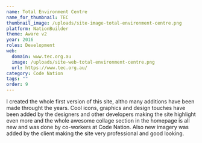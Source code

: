 ```yaml
---
name: Total Environment Centre
name_for_thumbnail: TEC
thumbnail_image: /uploads/site-image-total-environment-centre.png
platform: NationBuilder
theme: Aware v2
year: 2016
roles: Development
web:
  domain: www.tec.org.au
  image: /uploads/site-web-total-environment-centre.png
  url: https://www.tec.org.au/
category: Code Nation
tags: ""
order: 9
---
```


I created the whole first version of this site, altho many additions have been made throught the years. Cool icons, graphics and design touches have been added by the designers and other developers making the site highlight even more and the whole awesome collage section in the homepage is all new and was done by co-workers at Code Nation. Also new imagery was added by the client making the site very professional and good looking.